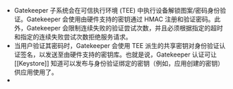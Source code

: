 - Gatekeeper 子系统会在可信执行环境 (TEE) 中执行设备解锁图案/密码身份验证。Gatekeeper 会使用由硬件支持的密钥通过 HMAC 注册和验证密码。此外，Gatekeeper 会限制连续失败的验证尝试次数，并且必须根据指定的超时和指定的连续失败尝试次数拒绝服务请求。
- 当用户验证其密码时，Gatekeeper 会使用 TEE 派生的共享密钥对身份验证认证签名，以发送至由硬件支持的密钥库。也就是说，Gatekeeper 认证可让 [[Keystore]] 知道可以发布与身份验证绑定的密钥（例如，应用创建的密钥）供应用使用了。
-